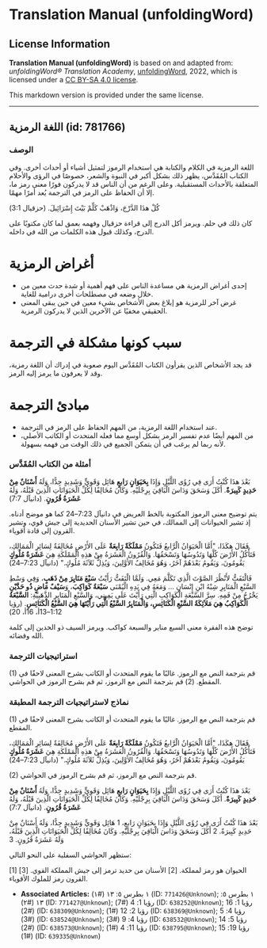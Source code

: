 # Translation Manual (unfoldingWord)

## License Information

**Translation Manual (unfoldingWord)** is based on and adapted from: _unfoldingWord® Translation Academy_, [unfoldingWord](https://unfoldingword.org/utw), 2022, which is licensed under a [CC BY-SA 4.0 license](https://creativecommons.org/licenses/by-sa/4.0/legalcode.en).

This markdown version is provided under the same license.



--------------------------------

## اللغة الرمزية (id: 781766)

### الوصف

اللغة الرمزية في الكلام والكتابة هي استخدام الرموز لتمثيل أشياء أو أحداث أخرى. وفي الكتاب المُقَدَّس، يظهر ذلك بشكل أكبر في النبوة والشعر، خصوصًا في الرؤى والأحلام المتعلقة بالأحداث المستقبلية. وعلى الرغم من أن الناس قد لا يدركون فورًا معنى رمز ما، إلا أن الحفاظ على الرمز في الترجمة يُعد أمرًا مهمًا.

كُلْ هذَا الدَّرْجَ، وَاذْهَبْ كَلِّمْ بَيْتَ إِسْرَائِيلَ. (حزقيال 3:1\)

كان ذلك في حلم. ويرمز أكل الدرج إلى قراءة حزقيال وفهمه بعمق لما كان مكتوبًا على الدرج، وكذلك قبول هذه الكلمات من الله في داخله.

أغراض الرمزية
=============

* إحدى أغراض الرمزية هي مساعدة الناس على فهم أهمية أو شدة حدث معين من خلال وضعه في مصطلحات أخرى درامية للغاية.
* غرض آخر للرمزية هو إبلاغ بعض الأشخاص بشيء معين في حين يبقى المعنى الحقيقي مخفيًا عن الآخرين الذين لا يدركون الرمزية.

سبب كونها مشكلة في الترجمة
==========================

قد يجد الأشخاص الذين يقرأون الكتاب المُقَدَّس اليوم صعوبة في إدراك أن اللغة رمزية، وقد لا يعرفون ما يرمز إليه الرمز.

مبادئ الترجمة
=============

* عند استخدام اللغة الرمزية، من المهم الحفاظ على الرمز في الترجمة.
* من المهم أيضًا عدم تفسير الرمز بشكل أوسع مما فعله المتحدث أو الكاتب الأصلي، لأنه ربما لم يرغب في أن يتمكن الجميع في ذلك الوقت من فهمه بسهولة.

### أمثلة من الكتاب المُقَدَّس

بَعْدَ هذَا كُنْتُ أَرَى فِي رُؤَى اللَّيْلِ وَإِذَا **بِحَيَوَانٍ رَابعٍ** هَائِل وَقَوِيٍّ وَشَدِيدٍ جِدًّا، وَلَهُ **أَسْنَانٌ مِنْ حَدِيدٍ كَبِيرَةٌ**. أَكَلَ وَسَحَقَ وَدَاسَ الْبَاقِيَ بِرِجْلَيْهِ. وَكَانَ مُخَالِفًا لِكُلِّ الْحَيَوَانَاتِ الَّذِينَ قَبْلَهُ، وَلَهُ **عَشَرَةُ قُرُونٍ**. (دانيآل 7:7\)

يتم توضيح معنى الرموز المكتوبة بالخط العريض في دانيآل 7:23–24 كما هو موضح أدناه. إذ تشير الحيوانات إلى الممالك، في حين تشير الأسنان الحديدية إلى جيش قوي، وتشير القرون إلى قادة أقوياء.

فَقَالَ هكَذَا، "أَمَّا الْحَيَوَانُ الْرَّابعُ فَتَكُونُ **مَمْلَكَةٌ رَابِعَةٌ** عَلَى الأَرْضِ مُخَالِفَةٌ لِسَائِرِ الْمَمَالِكِ، فَتَأْكُلُ الأَرْضَ كُلَّهَا وَتَدُوسُهَا وَتَسْحَقُهَا. وَالْقُرُونُ الْعَشَرَةُ مِنْ هذِهِ الْمَمْلَكَةِ هِيَ **عَشَرَةُ مُلُوكٍ** يَقُومُونَ، وَيَقُومُ بَعْدَهُمْ آخَرُ، وَهُوَ مُخَالِفٌ الأَوَّلِينَ، وَيُذِلُّ ثَلاَثَةَ مُلُوكٍ." (دانيآل 7:23–24\)

فَالْتَفَتُّ لأَنْظُرَ الصَّوْتَ الَّذِي تَكَلَّمَ مَعِي. وَلَمَّا الْتَفَتُّ رَأَيْتُ **سَبْعَ مَنَايِرَ مِنْ ذَهَبٍ**، وَفِي وَسْطِ السَّبْعِ الْمَنَايِرِ شِبْهُ ابْنِ إِنْسَانٍ ... وَمَعَهُ فِي يَدِهِ الْيُمْنَى **سَبْعَةُ كَوَاكِبَ**، وَ**سَيْفٌ مَاضٍ ذُو حَدَّيْنِ** يَخْرُجُ مِنْ فَمِهِ. سِرَّ السَّبْعَةِ الْكَوَاكِبِ الَّتِي رَأَيْتَ عَلَى يَمِينِي، وَالسَّبْعِ الْمَنَايِرِ الذَّهَبِيَّةِ: **السَّبْعَةُ الْكَوَاكِبُ هِيَ مَلاَئِكَةُ السَّبْعِ الْكَنَائِسِ، وَالْمَنَايِرُ السَّبْعُ الَّتِي رَأَيْتَهَا هِيَ السَّبْعُ الْكَنَائِسِ**. (رؤيا 1:12–13أ، 16أ، 20\)

توضح هذه الفقرة معنى السبع مناير والسبعة كواكب. ويرمز السيف ذو الحدين إلى كلمة الله وقضائه.

### استراتيجيات الترجمة

(1\) قم بترجمة النص مع الرموز. غالبًا ما يقوم المتحدث أو الكاتب بشرح المعنى لاحقًا في المقطع. (2\) قم بترجمة النص مع الرموز، ثم قم بشرح الرموز في الحواشي.

### نماذج لاستراتيجيات الترجمة المطبقة

(1\) قم بترجمة النص مع الرموز. غالبًا ما يقوم المتحدث أو الكاتب بشرح المعنى لاحقًا في المقطع.

فَقَالَ هكَذَا، "أَمَّا الْحَيَوَانُ الْرَّابعُ فَتَكُونُ **مَمْلَكَةٌ رَابِعَةٌ** عَلَى الأَرْضِ مُخَالِفَةٌ لِسَائِرِ الْمَمَالِكِ، فَتَأْكُلُ الأَرْضَ كُلَّهَا وَتَدُوسُهَا وَتَسْحَقُهَا. وَالْقُرُونُ الْعَشَرَةُ مِنْ هذِهِ الْمَمْلَكَةِ هِيَ **عَشَرَةُ مُلُوكٍ** يَقُومُونَ، وَيَقُومُ بَعْدَهُمْ آخَرُ، وَهُوَ مُخَالِفٌ الأَوَّلِينَ، وَيُذِلُّ ثَلاَثَةَ مُلُوكٍ." (دانيآل 7:23–24\)

(2\) قم بترجمة النص مع الرموز، ثم قم بشرح الرموز في الحواشي.

بَعْدَ هذَا كُنْتُ أَرَى فِي رُؤَى اللَّيْلِ وَإِذَا **بِحَيَوَانٍ رَابعٍ** هَائِل وَقَوِيٍّ وَشَدِيدٍ جِدًّا، وَلَهُ **أَسْنَانٌ مِنْ حَدِيدٍ كَبِيرَةٌ**. أَكَلَ وَسَحَقَ وَدَاسَ الْبَاقِيَ بِرِجْلَيْهِ. وَكَانَ مُخَالِفًا لِكُلِّ الْحَيَوَانَاتِ الَّذِينَ قَبْلَهُ، وَلَهُ **عَشَرَةُ قُرُونٍ**. (دانيآل 7:7\)

بَعْدَ هذَا كُنْتُ أَرَى فِي رُؤَى اللَّيْلِ وَإِذَا بِحَيَوَانٍ رَابعٍ، 1 هَائِل وَقَوِيٍّ وَشَدِيدٍ جِدًّا، وَلَهُ أَسْنَانٌ مِنْ حَدِيدٍ كَبِيرَةٌ. 2 أَكَلَ وَسَحَقَ وَدَاسَ الْبَاقِيَ بِرِجْلَيْهِ. وَكَانَ مُخَالِفًا لِكُلِّ الْحَيَوَانَاتِ الَّذِينَ قَبْلَهُ، وَلَهُ عَشَرَةُ قُرُونٍ. 3

ستظهر الحواشي السفلية على النحو التالي:

\[1] الحيوان هو رمز لمملكة. \[2] الأسنان من حديد ترمز إلى جيش المملكة القوي. \[3] القرون رمز للملوك الأقوياء.

* **Associated Articles:** ١ بطرس ٥: ١٣ (#١) (ID: `771426@Unknown`); ١ بطرس ٥: ١٣ (#٢) (ID: `771427@Unknown`); رؤيا 1: 4 (#7) (ID: `638252@Unknown`); رؤيا 1: 16 (#2) (ID: `638309@Unknown`); رؤيا 2: 12 (#1) (ID: `638369@Unknown`); رؤيا 4: 5 (#3) (ID: `638524@Unknown`); رؤيا 4: 9 (#3) (ID: `638532@Unknown`); رؤيا 5: 14 (#2) (ID: `638573@Unknown`); رؤيا 11: 4 (#1) (ID: `638795@Unknown`); رؤيا 19: 15 (#1) (ID: `639335@Unknown`)

